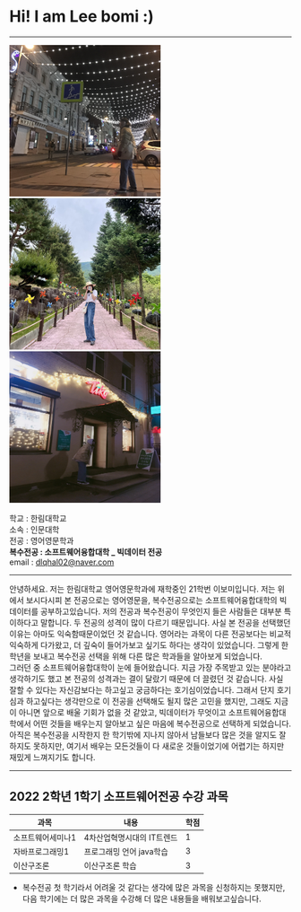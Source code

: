 # Hi! I am Lee bomi :)
---
<img src=IMG_E2477.JPG height=270 width=270> <img src=IMG_E4591.JPG height=270 width=270> <img src=IMG_4463.JPG height=270 width=270>

학교 : 한림대학교   
소속 : 인문대학   
전공 : 영어영문학과     
**복수전공 : 소프트웨어융합대학 _ 빅데이터 전공**    
email : dlqhal02@naver.com 

---

안녕하세요. 저는 한림대학교 영어영문학과에 재학중인 21학번 이보미입니다. 저는 위에서 보시다시피 본 전공으로는 영어영문을, 복수전공으로는 소프트웨어융합대학의 빅데이터를 공부하고있습니다. 저의 전공과 복수전공이 무엇인지 들은 사람들은 대부분 특이하다고 말합니다. 두 전공의 성격이 많이 다르기 때문입니다. 사실 본 전공을 선택했던 이유는 아마도 익숙함때문이었던 것 같습니다. 영어라는 과목이 다른 전공보다는 비교적 익숙하게 다가왔고, 더 깊숙이 들어가보고 싶기도 하다는 생각이 있었습니다. 그렇게 한 학년을 보내고 복수전공 선택을 위해 다른 많은 학과들을 알아보게 되었습니다.    
그러던 중 소프트웨어융합대학이 눈에 들어왔습니다. 지금 가장 주목받고 있는 분야라고 생각하기도 했고 본 전공의 성격과는 결이 달랐기 때문에 더 끌렸던 것 같습니다. 사실 잘할 수 있다는 자신감보다는 하고싶고 궁금하다는 호기심이었습니다. 그래서 단지 호기심과 하고싶다는 생각만으로 이 전공을 선택해도 될지 많은 고민을 했지만, 그래도 지금이 아니면 앞으로 배울 기회가 없을 것 같았고, 빅데이터가 무엇이고 소프트웨어융합대학에서 어떤 것들을 배우는지 알아보고 싶은 마음에 복수전공으로 선택하게 되었습니다. 아직은 복수전공을 시작한지 한 학기밖에 지나지 않아서 남들보다 많은 것을 알지도 잘 하지도 못하지만, 여기서 배우는 모든것들이 다 새로운 것들이었기에 어렵기는 하지만 재밌게 느껴지기도 합니다.  

-----------

2022 2학년 1학기 소프트웨어전공 수강 과목
---
|과목|내용|학점|
|---|---|---|
|소프트웨어세미나1|4차산업혁명시대의 IT트렌드|1|
|자바프로그래밍1|프로그래밍 언어 java학습|3|
|이산구조론|이산구조론 학습|3|
* 복수전공 첫 학기라서 어려울 것 같다는 생각에 많은 과목을 신청하지는 못했지만, 다음 학기에는 더 많은 과목을 수강해 더 많은 내용들을 배워보고싶습니다. 
